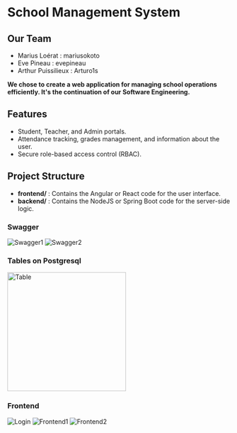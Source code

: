 # School Management System

## Our Team
- Marius Loérat : mariusokoto
- Eve Pineau : evepineau
- Arthur Puissilieux : Arturo1s

**We chose to create a web application for managing school operations efficiently. It's the continuation of our Software Engineering.**

## Features
- Student, Teacher, and Admin portals.
- Attendance tracking, grades management, and information about the user.
- Secure role-based access control (RBAC).

## Project Structure
- **frontend/** : Contains the Angular or React code for the user interface.
- **backend/** : Contains the NodeJS or Spring Boot code for the server-side logic.

### Swagger
![Swagger1](https://github.com/user-attachments/assets/6109d973-a4a4-465b-bf41-f636e22dcd25)
![Swagger2](https://github.com/user-attachments/assets/38711417-3122-4881-895c-831c5e936f9f)

### Tables on Postgresql
<img width="268" alt="Table" src="https://github.com/user-attachments/assets/1f1060ec-750c-4c30-ab17-ca9d44ec5feb" />

### Frontend
![Login](https://github.com/user-attachments/assets/99c896d6-17a5-47d4-a836-e964eff484d0)
![Frontend1](https://github.com/user-attachments/assets/17cd8f4b-6622-4111-9966-3e6916b9d713)
![Frontend2](https://github.com/user-attachments/assets/009393b0-9073-490d-b651-1e398b9eead4)
